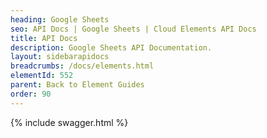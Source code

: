 ```yaml
---
heading: Google Sheets
seo: API Docs | Google Sheets | Cloud Elements API Docs
title: API Docs
description: Google Sheets API Documentation.
layout: sidebarapidocs
breadcrumbs: /docs/elements.html
elementId: 552
parent: Back to Element Guides
order: 90
---
```


{% include swagger.html %}
